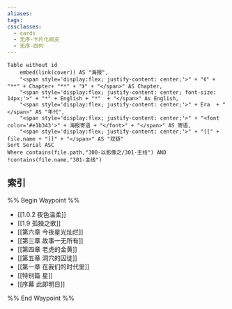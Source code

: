 ```yaml
---
aliases: 
tags: 
cssclasses:
  - cards
  - 无序-卡片化阅览
  - 无序-四列
---
```

```dataview
Table without id
	embed(link(cover)) AS "海报",
	"<span style='display:flex; justify-content: center;'>" + "《" + "**" + Chapter+ "**" + "》" + "</span>" AS Chapter,
	"<span style='display:flex; justify-content: center; font-size: 14px;'>" + "*" + English + "*"  + "</span>" As English,
	"<span style='display:flex; justify-content: center;'>" + Era  + "</span>" AS "年代",
	"<span style='display:flex; justify-content: center;'>" + "<font color='#e1b343'>" + 海报寄语 + "</font>" + "</span>" AS 寄语,
	"<span style='display:flex; justify-content: center;'>" + "[[" + file.name + "]]" + "</span>" AS "双链"
Sort Serial ASC
Where contains(file.path,"300-以影像之/301-主线") AND !contains(file.name,"301-主线")
```

## 索引

%% Begin Waypoint %%
- [[1.0.2 夜色温柔]]
- [[1.9 孤独之歌]]
- [[第六章 今夜星光灿烂]]
- [[第三章 故事一无所有]]
- [[第四章 老虎的金黄]]
- [[第五章 洞穴的囚徒]]
- [[第一章 在我们的时代里]]
- [[特别篇 星]]
- [[序幕 此即明日]]

%% End Waypoint %%